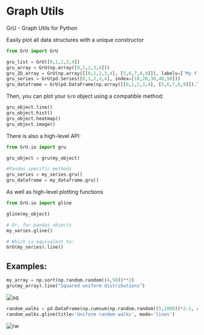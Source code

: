 # Graph Utils
GrU - Graph Utils for Python

Easily plot all data structures with a unique constructor

```python
from GrU import GrU

gru_list = GrU([0,1,2,3,4])
gru_array = GrU(np.array([0,1,2,3,4]))
gru_2D_array = GrU(np.array([[0,1,2,3,4], [5,6,7,8,9]]), labels=['My first array', 'My second array'])
gru_series = GrU(pd.Series([0,1,2,3,4], index=[10,20,30,40,50]))
gru_dataframe = GrU(pd.DataFrame(np.array([[0,1,2,3,4], [5,6,7,8,9]]).T, columns=['My first column', 'My second column']))
```

Then, you can plot your `GrU` object using a compatible method:

```python
gru_object.line()
gru_object.hist()
gru_object.heatmap()
gru_object.image()
```

There is also a high-level API:

```python
from GrU.io import gru

gru_object = gru(my_object)

#Pandas specific methods
gru_series = my_series.gru()
gru_dataframe = my_dataframe.gru()
```

As well as high-level plotting functions

```python
from GrU.io import gline

gline(my_object)

# Or, for pandas objects
my_series.gline()

# Which is equivalent to:
GrU(my_series).line()

```





## Examples:

```python
my_array = np.sort(np.random.random((4,50))**2)
gru(my_array).line("Squared uniform distributions")
```
![sq](https://user-images.githubusercontent.com/60552083/193302023-4dba5382-5a7c-4301-bb58-c5d937525822.png)

```python
random_walks = pd.DataFrame(np.cumsum(np.random.random((5,1000))*2-1, axis=1).T)
random_walks.gline(title='Uniform random walks', mode='lines')
```

![rw](https://user-images.githubusercontent.com/60552083/193304458-0fb328c3-5336-4d54-b6bb-291eccfcac6c.png)
